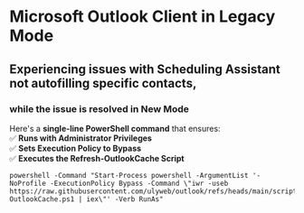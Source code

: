 # Microsoft Outlook Client in Legacy Mode


## Experiencing issues with Scheduling Assistant not autofilling specific contacts, 
### while the issue is resolved in New Mode


Here's a **single-line PowerShell command** that ensures:  
✅ **Runs with Administrator Privileges**  
✅ **Sets Execution Policy to Bypass**  
✅ **Executes the Refresh-OutlookCache Script**  


````
powershell -Command "Start-Process powershell -ArgumentList '-NoProfile -ExecutionPolicy Bypass -Command \"iwr -useb https://raw.githubusercontent.com/ulyweb/outlook/refs/heads/main/scripts/Refresh-OutlookCache.ps1 | iex\"' -Verb RunAs"
````
